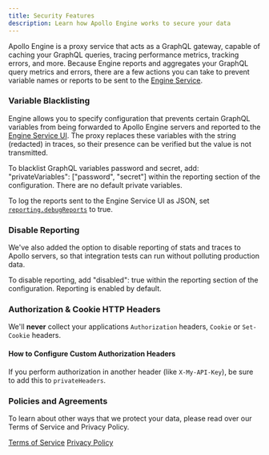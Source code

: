 ```yaml
---
title: Security Features
description: Learn how Apollo Engine works to secure your data
---
```


Apollo Engine is a proxy service that acts as a GraphQL gateway, capable of caching your GraphQL queries, tracing performance metrics, tracking errors, and more. Because Engine reports and aggregates your GraphQL query metrics and errors, there are a few actions you can take to prevent variable names or reports to be sent to the [Engine Service](https://engine.apollographql.com).

<h3 id="variable-blacklisting" title="Variable Blacklisting">Variable Blacklisting</h3>

Engine allows you to specify configuration that prevents certain GraphQL variables from being forwarded to Apollo Engine servers and reported to the [Engine Service UI](https://engine.apollographql.com). The proxy replaces these variables with the string (redacted) in traces, so their presence can be verified but the value is not transmitted.

To blacklist GraphQL variables password and secret, add: "privateVariables": ["password", "secret"] within the reporting section of the configuration. There are no default private variables.

To log the reports sent to the Engine Service UI as JSON, set [`reporting.debugReports`](https://www.apollographql.com/docs/engine/proto-doc.html) to true.

<h3 id="disable-reporting" title="Disable Reporting">Disable Reporting</h3>

We've also added the option to disable reporting of stats and traces to Apollo servers, so that integration tests can run without polluting production data.

To disable reporting, add "disabled": true within the reporting section of the configuration. Reporting is enabled by default.

<h3 id="http-headers">Authorization & Cookie HTTP Headers</h3>

We'll **never** collect your applications `Authorization` headers, `Cookie` or `Set-Cookie` headers. 

<h4 id="custom-auth-headers" title="Configure Custom Auth Headers">How to Configure Custom Authorization Headers</h4>

If you perform authorization in another header (like `X-My-API-Key`), be sure to add this to `privateHeaders`.

<h3 id="policies" title="Policies and Agreements">Policies and Agreements</h3>

To learn about other ways that we protect your data, please read over our Terms of Service and Privacy Policy.

[Terms of Service](https://www.apollographql.com/policies/terms)
[Privacy Policy](https://www.apollographql.com/policies/privacy)